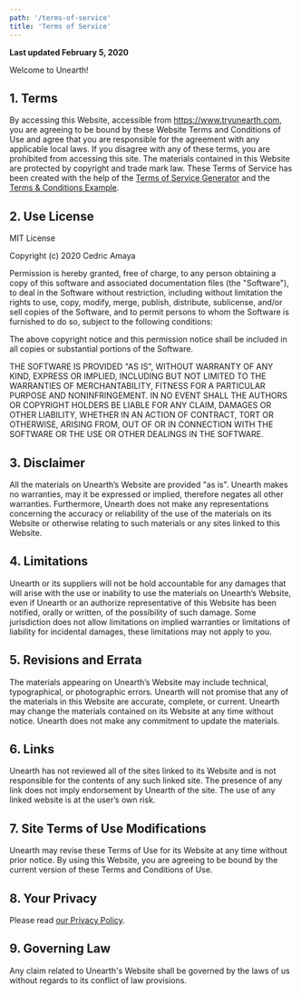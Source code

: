 ```yaml
---
path: '/terms-of-service'
title: 'Terms of Service'
---
```


**Last updated February 5, 2020**

Welcome to Unearth!

## 1\. Terms

By accessing this Website, accessible from https://www.tryunearth.com, you are
agreeing to be bound by these Website Terms and Conditions of Use and agree that
you are responsible for the agreement with any applicable local laws. If you
disagree with any of these terms, you are prohibited from accessing this site.
The materials contained in this Website are protected by copyright and trade mark
law. These Terms of Service has been created with the help of the
[Terms of Service Generator](https://www.termsofservicegenerator.net) and the
[Terms & Conditions Example](https://www.termsconditionsexample.com).

## 2\. Use License

MIT License

Copyright (c) 2020 Cedric Amaya

Permission is hereby granted, free of charge, to any person obtaining a copy of
this software and associated documentation files (the "Software"), to deal in
the Software without restriction, including without limitation the rights to use,
copy, modify, merge, publish, distribute, sublicense, and/or sell copies of the
Software, and to permit persons to whom the Software is furnished to do so,
subject to the following conditions:

The above copyright notice and this permission notice shall be included in all
copies or substantial portions of the Software.

THE SOFTWARE IS PROVIDED "AS IS", WITHOUT WARRANTY OF ANY KIND, EXPRESS OR
IMPLIED, INCLUDING BUT NOT LIMITED TO THE WARRANTIES OF MERCHANTABILITY,
FITNESS FOR A PARTICULAR PURPOSE AND NONINFRINGEMENT. IN NO EVENT SHALL THE
AUTHORS OR COPYRIGHT HOLDERS BE LIABLE FOR ANY CLAIM, DAMAGES OR OTHER
LIABILITY, WHETHER IN AN ACTION OF CONTRACT, TORT OR OTHERWISE, ARISING FROM,
OUT OF OR IN CONNECTION WITH THE SOFTWARE OR THE USE OR OTHER DEALINGS IN THE
SOFTWARE.

## 3\. Disclaimer

All the materials on Unearth’s Website are provided "as is". Unearth makes no
warranties, may it be expressed or implied, therefore negates all other warranties.
Furthermore, Unearth does not make any representations concerning the accuracy or
reliability of the use of the materials on its Website or otherwise relating to
such materials or any sites linked to this Website.

## 4\. Limitations

Unearth or its suppliers will not be hold accountable for any damages that will
arise with the use or inability to use the materials on Unearth’s Website, even
if Unearth or an authorize representative of this Website has been notified,
orally or written, of the possibility of such damage. Some jurisdiction does
not allow limitations on implied warranties or limitations of liability for
incidental damages, these limitations may not apply to you.

## 5\. Revisions and Errata

The materials appearing on Unearth’s Website may include technical, typographical,
or photographic errors. Unearth will not promise that any of the materials in
this Website are accurate, complete, or current. Unearth may change the materials
contained on its Website at any time without notice. Unearth does not make any
commitment to update the materials.

## 6\. Links

Unearth has not reviewed all of the sites linked to its Website and is not
responsible for the contents of any such linked site. The presence of any
link does not imply endorsement by Unearth of the site. The use of any linked
website is at the user’s own risk.

## 7\. Site Terms of Use Modifications

Unearth may revise these Terms of Use for its Website at any time without prior
notice. By using this Website, you are agreeing to be bound by the current
version of these Terms and Conditions of Use.

## 8\. Your Privacy

Please read [our Privacy Policy](/privacy-policy).

## 9\. Governing Law

Any claim related to Unearth's Website shall be governed by the laws of us
without regards to its conflict of law provisions.
